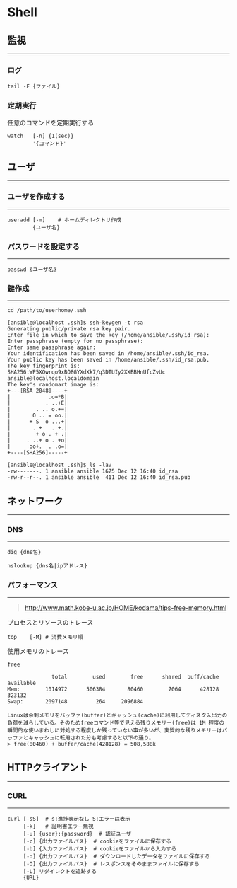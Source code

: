 # Shell

## 監視
---
### ログ

```
tail -F {ファイル}
```
### 定期実行
任意のコマンドを定期実行する
```
watch   [-n] {1(sec)}
        '{コマンド}'
```

## ユーザ
---
### ユーザを作成する
---
```
useradd [-m]    # ホームディレクトリ作成 
        {ユーザ名}
```

### パスワードを設定する
---
```
passwd {ユーザ名}
```

### 鍵作成
---
```
cd /path/to/userhome/.ssh

[ansible@localhost .ssh]$ ssh-keygen -t rsa
Generating public/private rsa key pair.
Enter file in which to save the key (/home/ansible/.ssh/id_rsa): 
Enter passphrase (empty for no passphrase): 
Enter same passphrase again: 
Your identification has been saved in /home/ansible/.ssh/id_rsa.
Your public key has been saved in /home/ansible/.ssh/id_rsa.pub.
The key fingerprint is:
SHA256:WP5XOwrqo9xBO8GYXdXk7/q3DTUIy2XXBBHnUfcZvUc ansible@localhost.localdomain
The key's randomart image is:
+---[RSA 2048]----+
|            .o=*B|
|           . ..+E|
|        . .. o.+=|
|       O .. = oo.|
|      + S  o ...+|
|       . +   . +.|
|        + o . + .|
|     . ..+ o . +o|
|      oo+.  . .o=|
+----[SHA256]-----+

[ansible@localhost .ssh]$ ls -lav
-rw-------. 1 ansible ansible 1675 Dec 12 16:40 id_rsa
-rw-r--r--. 1 ansible ansible  411 Dec 12 16:40 id_rsa.pub

```

## ネットワーク
***
### DNS
***

```
dig {dns名}
```

```
nslookup {dns名|ipアドレス}
```
### パフォーマンス
***
> http://www.math.kobe-u.ac.jp/HOME/kodama/tips-free-memory.html


プロセスとリソースのトレース
```
top    [-M] # 消費メモリ順
```

使用メモリのトレース
```
free

              total        used        free      shared  buff/cache   available
Mem:        1014972      506384       80460        7064      428128      323132
Swap:       2097148         264     2096884

Linuxは余剰メモリをバッファ(buffer)とキャッシュ(cache)に利用してディスク入出力の負荷を減らしている。そのためfreeコマンド等で見える残りメモリ－(free)は 1M 程度の 瞬間的な使いまわしに対処する程度しか残っていない事が多いが、実質的な残りメモリ－はバッファとキャッシュに転用された分も考慮すると以下の通り。
> free(80460) + buffer/cache(428128) = 508,588k
```
## HTTPクライアント
***
### CURL
---
```
curl [-sS]  # s:進捗表示なし S:エラーは表示 
     [-k]   # 証明書エラー無視
     [-u] {user}:{password}  # 認証ユーザ
     [-c] {出力ファイルパス}  # cookieをファイルに保存する
     [-b] {入力ファイルパス}  # cookieをファイルから入力する
     [-o] {出力ファイルパス}  # ダウンロードしたデータをファイルに保存する
     [-O] {出力ファイルパス}  # レスポンスをそのままファイルに保存する
     [-L] リダイレクトを追跡する
     {URL}

```